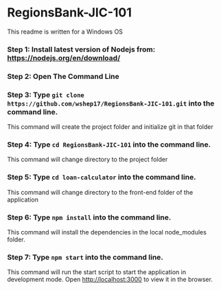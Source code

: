 # RegionsBank-JIC-101
This readme is written for a Windows OS

### Step 1: Install latest version of Nodejs from: https://nodejs.org/en/download/

### Step 2: Open The Command Line

### Step 3: Type `git clone https://github.com/wshep17/RegionsBank-JIC-101.git` into the command line.
This command will create the project folder and initialize git in that folder

### Step 4: Type `cd RegionsBank-JIC-101` into the command line.
This command will change directory to the project folder

### Step 5: Type `cd loan-calculator` into the command line.
This command will change directory to the front-end folder of the application

### Step 6: Type `npm install` into the command line.
This command will install the dependencies in the local node_modules folder.

### Step 7: Type `npm start` into the command line.
This command will run the start script to start the application in development mode.
Open [http://localhost:3000](http://localhost:3000) to view it in the browser.
